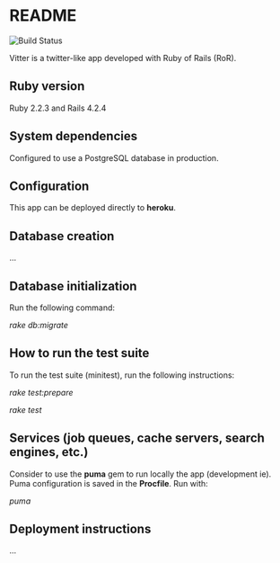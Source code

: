# README

![Build Status](https://travis-ci.org/eodos/vitter.svg?branch=master)

Vitter is a twitter-like app developed with Ruby of Rails (RoR).

## Ruby version
Ruby 2.2.3 and Rails 4.2.4

## System dependencies
Configured to use a PostgreSQL database in production.

## Configuration
This app can be deployed directly to **heroku**.

## Database creation
...

## Database initialization
Run the following command:

*rake db:migrate*

## How to run the test suite
To run the test suite (minitest), run the following instructions:

*rake test:prepare*

*rake test*

## Services (job queues, cache servers, search engines, etc.)
Consider to use the **puma** gem to run locally the app (development ie). Puma configuration is saved in the
**Procfile**. Run with:

*puma*

## Deployment instructions
...